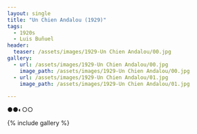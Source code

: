 ```yaml
---
layout: single
title: "Un Chien Andalou (1929)"
tags:
  - 1920s 
  - Luis Buñuel
header:
  teaser: /assets/images/1929-Un Chien Andalou/00.jpg
gallery:
  - url: /assets/images/1929-Un Chien Andalou/00.jpg
    image_path: /assets/images/1929-Un Chien Andalou/00.jpg  
  - url: /assets/images/1929-Un Chien Andalou/01.jpg
    image_path: /assets/images/1929-Un Chien Andalou/01.jpg
  
---
```

●●◐○○

{% include gallery %}
